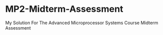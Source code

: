 # MP2-Midterm-Assessment
My Solution For The Advanced Microprocessor Systems Course Midterm Assessment
